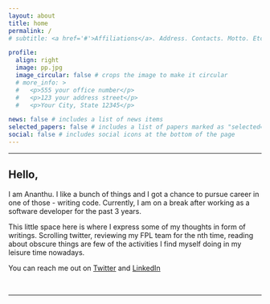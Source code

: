 ```yaml
---
layout: about
title: home
permalink: /
# subtitle: <a href='#'>Affiliations</a>. Address. Contacts. Motto. Etc.

profile:
  align: right
  image: pp.jpg
  image_circular: false # crops the image to make it circular
  # more_info: >
  #   <p>555 your office number</p>
  #   <p>123 your address street</p>
  #   <p>Your City, State 12345</p>

news: false # includes a list of news items
selected_papers: false # includes a list of papers marked as "selected={true}"
social: false # includes social icons at the bottom of the page
---
```


---

## Hello,

I am Ananthu. I like a bunch of things and I got a chance to pursue career in one of those - writing code. Currently, I am on a break after working as a software developer for the past 3 years.

This little space here is where I express some of my thoughts in form of writings. Scrolling twitter, reviewing my FPL team for the nth time, reading about obscure things are few of the activities I find myself doing in my leisure time nowadays.



You can reach me out on [Twitter]((https://twitter.com/whitesideofdsun)) and [LinkedIn](https://www.linkedin.com/in/ananthuv/)

&nbsp;
&nbsp;

---